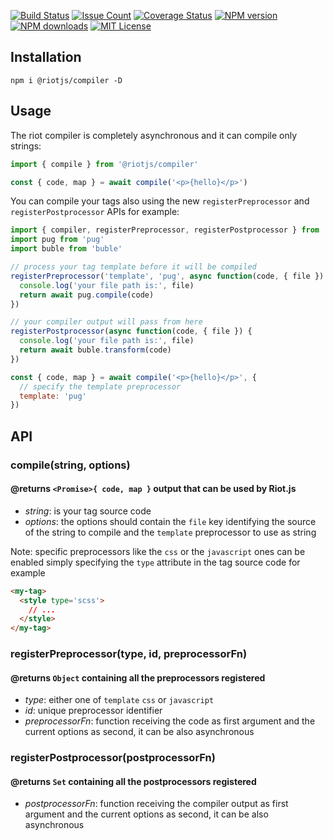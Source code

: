 [![Build Status][travis-image]][travis-url]
[![Issue Count][codeclimate-image]][codeclimate-url]
[![Coverage Status][coverage-image]][coverage-url]
[![NPM version][npm-version-image]][npm-url]
[![NPM downloads][npm-downloads-image]][npm-url]
[![MIT License][license-image]][license-url]

## Installation

```
npm i @riotjs/compiler -D
```

## Usage

The riot compiler is completely asynchronous and it can compile only strings:

```js
import { compile } from '@riotjs/compiler'

const { code, map } = await compile('<p>{hello}</p>')
```

You can compile your tags also using the new `registerPreprocessor` and `registerPostprocessor` APIs for example:

```js
import { compiler, registerPreprocessor, registerPostprocessor } from '@riotjs/compiler'
import pug from 'pug'
import buble from 'buble'

// process your tag template before it will be compiled
registerPreprocessor('template', 'pug', async function(code, { file }) {
  console.log('your file path is:', file)
  return await pug.compile(code)
})

// your compiler output will pass from here
registerPostprocessor(async function(code, { file }) {
  console.log('your file path is:', file)
  return await buble.transform(code)
})

const { code, map } = await compile('<p>{hello}</p>', {
  // specify the template preprocessor
  template: 'pug'
})
```

## API

### compile(string, options)
#### @returns `<Promise>{ code, map }` output that can be used by Riot.js

- *string*: is your tag source code
- *options*: the options should contain the `file` key identifying the source of the string to compile and
the `template` preprocessor to use as string

Note: specific preprocessors like the `css` or the `javascript` ones can be enabled simply specifying the `type` attribute
in the tag source code for example

```html
<my-tag>
  <style type='scss'>
    // ...
  </style>
</my-tag>
```

### registerPreprocessor(type, id, preprocessorFn)
#### @returns `Object` containing all the preprocessors registered

- *type*: either one of `template` `css` or `javascript`
- *id*: unique preprocessor identifier
- *preprocessorFn*: function receiving the code as first argument and the current options as second, it can be also asynchronous


### registerPostprocessor(postprocessorFn)
#### @returns `Set` containing all the postprocessors registered

- *postprocessorFn*: function receiving the compiler output as first argument and the current options as second, it can be also asynchronous


[travis-image]:  https://img.shields.io/travis/riot/compiler.svg?style=flat-square
[travis-url]:    https://travis-ci.org/riot/compiler
[license-image]: https://img.shields.io/badge/license-MIT-000000.svg?style=flat-square
[license-url]:   LICENSE.txt
[npm-version-image]:   https://img.shields.io/npm/v/riot-compiler.svg?style=flat-square
[npm-downloads-image]: https://img.shields.io/npm/dm/riot-compiler.svg?style=flat-square
[npm-url]:             https://npmjs.org/package/riot-compiler
[coverage-image]:    https://img.shields.io/coveralls/riot/compiler/master.svg?style=flat-square
[coverage-url]:      https://coveralls.io/r/riot/compiler?branch=master
[codeclimate-image]: https://api.codeclimate.com/v1/badges/37de24282e8d113bb0cc/maintainability
[codeclimate-url]:   https://codeclimate.com/github/riot/compiler
